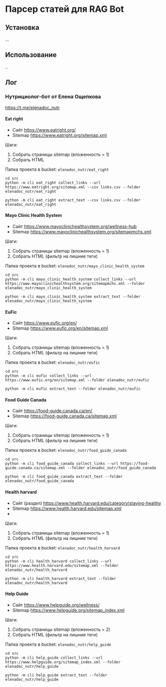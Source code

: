 # Парсер статей для RAG Bot

## Установка

...

## Использование

..

## Лог

### Нутрициолог-бот от Елена Ощепкова

https://t.me/elenadoc_nutr

#### Eat right

- Сайт https://www.eatright.org/
- Sitemap https://www.eatright.org/sitemap.xml

Шаги:

1. Собрать страницы sitemap (вложенность = 1)
2. Собрать HTML

Папка проекта в bucket: `elenadoc_nutr/eat_right`

```shell
cd src
python -m cli eat_right collect_links --url https://www.eatright.org/sitemap.xml --csv links.csv --folder elenadoc_nutr/eat_right
```

```shell
python -m cli eat_right extract_text --csv links.csv --folder elenadoc_nutr/eat_right
```

#### Mayo Clinic Health System

- Сайт https://www.mayoclinichealthsystem.org/wellness-hub
- Sitemap  https://www.mayoclinichealthsystem.org/sitemapmchs.xml

Шаги:

1. Собрать страницы sitemap (вложенность = 1)
2. Собрать HTML (фильтр на лишние теги)

Папка проекта в bucket: `elenadoc_nutr/mayo_clinic_health_system`

```shell
cd src
python -m cli mayo_clinic_health_system collect_links --url https://www.mayoclinichealthsystem.org/sitemapmchs.xml --folder elenadoc_nutr/mayo_clinic_health_system
```

```shell
python -m cli mayo_clinic_health_system extract_text --folder elenadoc_nutr/mayo_clinic_health_system
```

#### EuFic

- Сайт https://www.eufic.org/en/
- Sitemap  https://www.eufic.org/en/sitemap.xml

Шаги:

1. Собрать страницы sitemap (вложенность = 1)
2. Собрать HTML (фильтр на лишние теги)

Папка проекта в bucket: `elenadoc_nutr/eufic`

```shell
cd src
python -m cli eufic collect_links --url https://www.eufic.org/en/sitemap.xml --folder elenadoc_nutr/eufic
```

```shell
python -m cli eufic extract_text --folder elenadoc_nutr/eufic
```

#### Food Guide Canada

- Сайт https://food-guide.canada.ca/en/
- Sitemap  https://food-guide.canada.ca/sitemap.xml

Шаги:

1. Собрать страницы sitemap (вложенность = 1)
2. Собрать HTML (фильтр на лишние теги)

Папка проекта в bucket: `elenadoc_nutr/food_guide_canada`

```shell
cd src
python -m cli food_guide_canada collect_links --url https://food-guide.canada.ca/sitemap.xml --folder elenadoc_nutr/food_guide_canada
```

```shell
python -m cli food_guide_canada extract_text --folder elenadoc_nutr/food_guide_canada
```

#### Health harvard

- Сайт (раздел) https://www.health.harvard.edu/category/staying-healthy
- Sitemap https://www.health.harvard.edu/sitemap.xml
-

Шаги:

1. Собрать страницы sitemap (вложенность = 1)
2. Собрать HTML (фильтр на лишние теги)

Папка проекта в bucket: `elenadoc_nutr/health_harvard`

```shell
cd src
python -m cli health_harvard collect_links --url https://www.health.harvard.edu/sitemap.xml --folder elenadoc_nutr/health_harvard
```

```shell
python -m cli health_harvard extract_text --folder elenadoc_nutr/health_harvard
```

#### Help Guide
- Сайт https://www.helpguide.org/wellness/
- Sitemap https://www.helpguide.org/sitemap_index.xml

Шаги:
1. Собрать страницы sitemap (вложенность = 2)
2. Собрать HTML (фильтр на лишние теги)

Папка проекта в bucket: `elenadoc_nutr/help_guide`

```shell
cd src
python -m cli help_guide collect_links --url https://www.helpguide.org/sitemap_index.xml --folder elenadoc_nutr/help_guide
```

```shell
python -m cli help_guide extract_text --folder elenadoc_nutr/help_guide
```